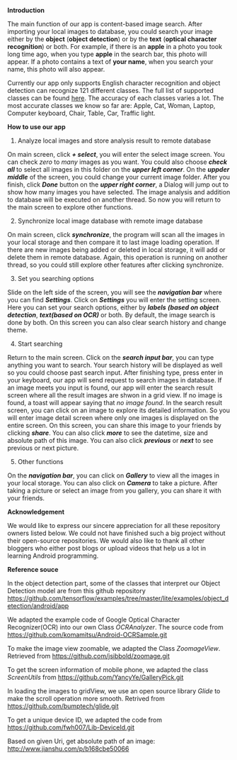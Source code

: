 **Introduction**

The main function of our app is content-based image search. After importing your local images to database, you could search your image either by the **object**
(**object detection**) or by the **text** (**optical character recognition**) or both. For example, if there is an **apple** in a photo you took long time ago, when you type **apple** in the search bar, this photo
will appear. If a photo contains a text of **your name**, when you search your name, this photo will also appear. 

Currently our app only supports English character recognition and object detection can recognize 121 different classes. The full list of supported classes can be 
found [here](app/src/main/assets/labelmap.txt). The accuracy of each classes varies a lot. The most accurate classes we know so far are: Apple, Cat, Woman, Laptop, Computer keyboard, Chair, Table, Car, Traffic light. 

**How to use our app**
1. Analyze local images and store analysis result to remote database

On main screen, click ***+ select***, you will enter the select image screen. You can check *zero* to *many* images as you want.
You could also choose ***check all*** to select all images in this folder on the ***upper left corner***. On the ***uppder middle*** of the screen, 
you could change your current image folder. After you finish, click ***Done*** button on the ***upper right corner***, a Dialog will jump out
to show how many images you have selected. The image analysis and addition to database will be executed on another thread. So now you
will return to the main screen to explore other functions. 

2. Synchronize local image database with remote image database

On main screen, click ***synchronize***, the program will scan all the images in your local storage and then compare it to last image loading operation.
If there are new images being added or deleted in local storage, it will add or delete them in remote database. Again, this operation is running
on another thread, so you could still explore other features after clicking synchronize.

3. Set you searching options

Slide on the left side of the screen, you will see the ***navigation bar*** where you can find ***Settings***. Click on ***Settings*** you will
enter the setting screen. Here you can set your search options, either by ***labels*** ***(based on object*** ***detection***, ***text(based on OCR)*** or 
both. By default, the image search is done by both. On this screen you can also clear search history and change theme. 

4. Start searching

Return to the main screen. Click on the ***search input bar***, you can type anything you want to search. Your search history will be displayed
as well so you could choose past search input. After finishing type, press enter in your keyboard, our app will send request to search images in
database. If an image meets you input is found, our app will enter the search result screen where all the result images are shwon in a grid view. 
If no image is found, a toast will appear saying that *no image found*. In the search result screen, you can click on an image to explore its detailed 
information. So you will enter image detail screen where only one images is displayed on the entire screen. On this screen, you can share this image
to your friends by clicking ***share***. You can also click ***more*** to see the datetime, size and absolute path of this image. You can also click 
***previous*** or ***next*** to see previous or next picture. 


5. Other functions 

On the ***navigation bar***, you can click on ***Gallery*** to view all the images in your local storage. You can also click on ***Camera*** to take a picture.
After taking a picture or select an image from you gallery, you can share it with your friends. 







**Acknowledgement**

We would like to express our sincere appreciation for all these repository owners listed below. We could not have finished such a 
big project without their open-source repositories. We would also like to thank all other bloggers who either post blogs or upload 
videos that help us a lot in learning Android programming. 





**Reference souce**

In the object detection part, some of the classes that interpret our Object Detection model are from this github repository
    https://github.com/tensorflow/examples/tree/master/lite/examples/object_detection/android/app
    
We adapted the example code of Google Optical Character Recognizer(OCR) into our own Class *OCRAnalyzer*. The source code from 
	https://github.com/komamitsu/Android-OCRSample.git
	
To make the image view zoomable, we adapted the Class *ZoomageView*. Retrieved from
	https://github.com/jsibbold/zoomage.git
	
To get the screen information of mobile phone, we adapted the class *ScreenUtils* from 
	https://github.com/YancyYe/GalleryPick.git
	
In loading the images to gridView, we use an open source library *Glide* to make the scroll operation more smooth. Retrived from 
	https://github.com/bumptech/glide.git
	
To get a unique device ID, we adapted the code from 
	https://github.com/fwh007/Lib-DeviceId.git
	
Based on given Uri, get absolute path of an image:
	http://www.jianshu.com/p/b168cbe50066



